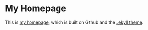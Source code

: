 # My Homepage
This is [my homepage](https://github.com/yalin-liu/yalin-academic.git), which is built on Github and the [Jekyll theme](https://github.com/Gaohaoyang/gaohaoyang.github.io).

